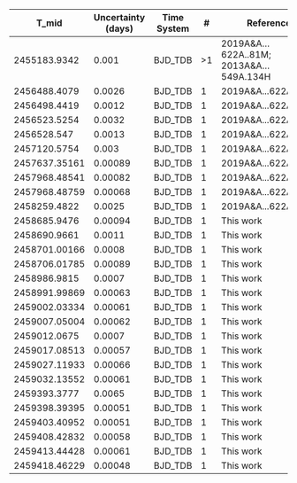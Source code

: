 |T_mid|Uncertainty (days)           |Time System|#                                            |Reference                           |
|-----|-----------------------------|-----------|---------------------------------------------|------------------------------------|
|2455183.9342|0.001                        |BJD_TDB    |>1                                           |2019A&A…622A..81M; 2013A&A…549A.134H|
|2456488.4079|0.0026                       |BJD_TDB    |1                                            |2019A&A...622A..81M                 |
|2456498.4419|0.0012                       |BJD_TDB    |1                                            |2019A&A...622A..81M                 |
|2456523.5254|0.0032                       |BJD_TDB    |1                                            |2019A&A...622A..81M                 |
|2456528.547|0.0013                       |BJD_TDB    |1                                            |2019A&A...622A..81M                 |
|2457120.5754|0.003                        |BJD_TDB    |1                                            |2019A&A...622A..81M                 |
|2457637.35161|0.00089                      |BJD_TDB    |1                                            |2019A&A...622A..81M                 |
|2457968.48541|0.00082                      |BJD_TDB    |1                                            |2019A&A...622A..81M                 |
|2457968.48759|0.00068                      |BJD_TDB    |1                                            |2019A&A...622A..81M                 |
|2458259.4822|0.0025                       |BJD_TDB    |1                                            |2019A&A...622A..81M                 |
|2458685.9476|0.00094                      |BJD_TDB    |1                                            |This work                           |
|2458690.9661|0.0011                       |BJD_TDB    |1                                            |This work                           |
|2458701.00166|0.0008                       |BJD_TDB    |1                                            |This work                           |
|2458706.01785|0.00089                      |BJD_TDB    |1                                            |This work                           |
|2458986.9815|0.0007                       |BJD_TDB    |1                                            |This work                           |
|2458991.99869|0.00063                      |BJD_TDB    |1                                            |This work                           |
|2459002.03334|0.00061                      |BJD_TDB    |1                                            |This work                           |
|2459007.05004|0.00062                      |BJD_TDB    |1                                            |This work                           |
|2459012.0675|0.0007                       |BJD_TDB    |1                                            |This work                           |
|2459017.08513|0.00057                      |BJD_TDB    |1                                            |This work                           |
|2459027.11933|0.00066                      |BJD_TDB    |1                                            |This work                           |
|2459032.13552|0.00061                      |BJD_TDB    |1                                            |This work                           |
|2459393.3777|0.0065                       |BJD_TDB    |1                                            |This work                           |
|2459398.39395|0.00051                      |BJD_TDB    |1                                            |This work                           |
|2459403.40952|0.00051                      |BJD_TDB    |1                                            |This work                           |
|2459408.42832|0.00058                      |BJD_TDB    |1                                            |This work                           |
|2459413.44428|0.00061                      |BJD_TDB    |1                                            |This work                           |
|2459418.46229|0.00048                      |BJD_TDB    |1                                            |This work                           |
